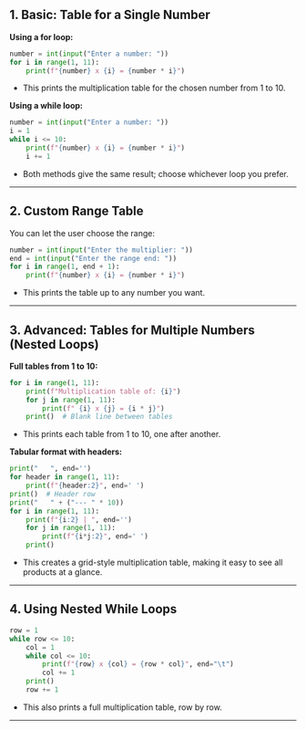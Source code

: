 ## 1. **Basic: Table for a Single Number**

**Using a for loop:**
```python
number = int(input("Enter a number: "))
for i in range(1, 11):
    print(f"{number} x {i} = {number * i}")
```
- This prints the multiplication table for the chosen number from 1 to 10.

**Using a while loop:**
```python
number = int(input("Enter a number: "))
i = 1
while i <= 10:
    print(f"{number} x {i} = {number * i}")
    i += 1
```
- Both methods give the same result; choose whichever loop you prefer.

***

## 2. **Custom Range Table**
You can let the user choose the range:
```python
number = int(input("Enter the multiplier: "))
end = int(input("Enter the range end: "))
for i in range(1, end + 1):
    print(f"{number} x {i} = {number * i}")
```
- This prints the table up to any number you want.

***

## 3. **Advanced: Tables for Multiple Numbers (Nested Loops)**

**Full tables from 1 to 10:**
```python
for i in range(1, 11):
    print(f"Multiplication table of: {i}")
    for j in range(1, 11):
        print(f" {i} x {j} = {i * j}")
    print()  # Blank line between tables
```
- This prints each table from 1 to 10, one after another.

**Tabular format with headers:**
```python
print("   ", end='')
for header in range(1, 11):
    print(f"{header:2}", end=' ')
print()  # Header row
print("   " + ("--- " * 10))
for i in range(1, 11):
    print(f"{i:2} | ", end='')
    for j in range(1, 11):
        print(f"{i*j:2}", end=' ')
    print()
```
- This creates a grid-style multiplication table, making it easy to see all products at a glance.

***

## 4. **Using Nested While Loops**
```python
row = 1
while row <= 10:
    col = 1
    while col <= 10:
        print(f"{row} x {col} = {row * col}", end="\t")
        col += 1
    print()
    row += 1
```
- This also prints a full multiplication table, row by row.

***
